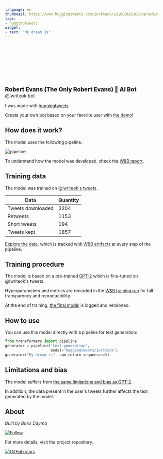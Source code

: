 ```yaml
---
language: en
thumbnail: https://www.huggingtweets.com/iwriteok/1616696251667/predictions.png
tags:
- huggingtweets
widget:
- text: "My dream is"
---
```


<div>
<div style="width: 132px; height:132px; border-radius: 50%; background-size: cover; background-image: url('https://pbs.twimg.com/profile_images/598663964340301824/im3Wzn-o_400x400.jpg')">
</div>
<div style="margin-top: 8px; font-size: 19px; font-weight: 800">Robert Evans (The Only Robert Evans) 🤖 AI Bot </div>
<div style="font-size: 15px">@iwriteok bot</div>
</div>

I was made with [huggingtweets](https://github.com/borisdayma/huggingtweets).

Create your own bot based on your favorite user with [the demo](https://colab.research.google.com/github/borisdayma/huggingtweets/blob/master/huggingtweets-demo.ipynb)!

## How does it work?

The model uses the following pipeline.

![pipeline](https://github.com/borisdayma/huggingtweets/blob/master/img/pipeline.png?raw=true)

To understand how the model was developed, check the [W&B report](https://wandb.ai/wandb/huggingtweets/reports/HuggingTweets-Train-a-Model-to-Generate-Tweets--VmlldzoxMTY5MjI).

## Training data

The model was trained on [@iwriteok's tweets](https://twitter.com/iwriteok).

| Data | Quantity |
| --- | --- |
| Tweets downloaded | 3204 |
| Retweets | 1153 |
| Short tweets | 194 |
| Tweets kept | 1857 |

[Explore the data](https://wandb.ai/wandb/huggingtweets/runs/2di5nps9/artifacts), which is tracked with [W&B artifacts](https://docs.wandb.com/artifacts) at every step of the pipeline.

## Training procedure

The model is based on a pre-trained [GPT-2](https://huggingface.co/gpt2) which is fine-tuned on @iwriteok's tweets.

Hyperparameters and metrics are recorded in the [W&B training run](https://wandb.ai/wandb/huggingtweets/runs/127m2six) for full transparency and reproducibility.

At the end of training, [the final model](https://wandb.ai/wandb/huggingtweets/runs/127m2six/artifacts) is logged and versioned.

## How to use

You can use this model directly with a pipeline for text generation:

```python
from transformers import pipeline
generator = pipeline('text-generation',
                     model='huggingtweets/iwriteok')
generator("My dream is", num_return_sequences=5)
```

## Limitations and bias

The model suffers from [the same limitations and bias as GPT-2](https://huggingface.co/gpt2#limitations-and-bias).

In addition, the data present in the user's tweets further affects the text generated by the model.

## About

*Built by Boris Dayma*

[![Follow](https://img.shields.io/twitter/follow/borisdayma?style=social)](https://twitter.com/intent/follow?screen_name=borisdayma)

For more details, visit the project repository.

[![GitHub stars](https://img.shields.io/github/stars/borisdayma/huggingtweets?style=social)](https://github.com/borisdayma/huggingtweets)
